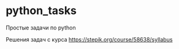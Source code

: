 # python_tasks
Простые задачи по python

Решения задач с курса https://stepik.org/course/58638/syllabus
